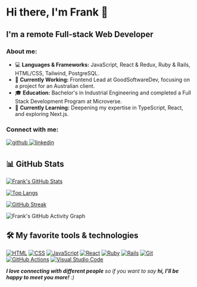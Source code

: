 # Hi there, I'm Frank 👋

## I'm a remote Full-stack Web Developer

### About me:
   
- 💻 **Languages & Frameworks:** JavaScript, React & Redux, Ruby & Rails, HTML/CSS, Tailwind, PostgreSQL.
- 🔭 **Currently Working:** Frontend Lead at GoodSoftwareDev, focusing on a project for an Australian client.
- 🎓 **Education:** Bachelor's in Industrial Engineering and completed a Full Stack Development Program at Microverse.
- 🌱 **Currently Learning:** Deepening my expertise in TypeScript, React, and exploring Next.js.

### Connect with me:
<p>
   <a href="https://github.com/fabianofrank/" target="_blank">
      <img src=https://img.shields.io/badge/github-%2324292e.svg?&style=for-the-badge&logo=github&logoColor=white alt=github style="margin-bottom: 5px;" />
   </a>
   <a href="https://www.linkedin.com/in/fabianofrank/" target="_blank">
      <img src=https://img.shields.io/badge/linkedin-%231E77B5.svg?&style=for-the-badge&logo=linkedin&logoColor=white alt=linkedin style="margin-bottom: 5px;" />
   </a> 
</p>

## 📊 GitHub Stats

<!-- GitHub Stats - Compact Layout -->
[![Frank's GitHub Stats](https://github-readme-stats.vercel.app/api?username=fabianofrank&count_private=true&show_icons=true&theme=vision-friendly-dark&hide=issues,contribs)](https://github.com/fabianofrank/github-readme-stats)

<!-- Most Used Languages -->
[![Top Langs](https://github-readme-stats.vercel.app/api/top-langs/?username=fabianofrank&theme=vision-friendly-dark&layout=compact)](https://github.com/fabianofrank/github-readme-stats)

<!-- GitHub Streak Stats - to show your consistency -->
[![GitHub Streak](http://github-readme-streak-stats.herokuapp.com?user=fabianofrank&theme=dark&background=000000)](https://git.io/streak-stats)

<!-- Contribution Graph - to visualize your activity -->
![Frank's GitHub Activity Graph](https://activity-graph.herokuapp.com/graph?username=fabianofrank&bg_color=000000&color=ffffff&line=00ff00&point=ffffff&area=true&hide_border=true)


## 🛠️ My favorite tools & technologies

<p>
    <a href="#"><img alt="HTML" src="https://img.shields.io/badge/HTML-E34F26.svg?logo=html5&logoColor=white"></a>
    <a href="#"><img alt="CSS" src="https://img.shields.io/badge/CSS-1572B6.svg?logo=css3&logoColor=white"></a>
    <a href="#"><img alt="JavaScript" src="https://img.shields.io/badge/JavaScript-F7DF1E.svg?logo=javascript&logoColor=black"></a>
    <a href="#"><img alt="React" src="https://img.shields.io/badge/React-20232a.svg?logo=react&logoColor=%2361DAFB"></a>
    <a href="#"><img alt="Ruby" src="https://img.shields.io/badge/Ruby-CC342D.svg?logo=ruby&logoColor=white"></a>
    <a href="#"><img alt="Rails" src="https://img.shields.io/badge/Rails-CC0000.svg?logo=ruby-on-rails&logoColor=white"></a>
    <a href="#"><img alt="Git" src="https://img.shields.io/badge/Git-F05033.svg?logo=git&logoColor=white"></a>
    <a href="#"><img alt="GitHub Actions" src="https://img.shields.io/badge/GitHub%20Actions-2671E5.svg?logo=github%20actions&logoColor=white"></a>
    <a href="#"><img alt="Visual Studio Code" src="https://img.shields.io/badge/Visual%20Studio%20Code-0078d7.svg?logo=visual-studio-code&logoColor=white"></a>
</p>

<em><b>I love connecting with different people</b> so if you want to say <b>hi, I'll be happy to meet you more!</b> :)</em>
